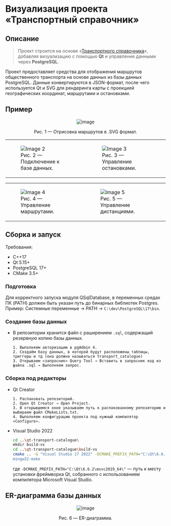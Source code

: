 # Визуализация проекта «Транспортный справочник»  
## Описание

> Проект строится на основе «[Транспортного справочника](https://github.com/burakshaevn/cpp-transport-catalogue "Основной проект транспортного справочника")», добавляя визуализацию с помощью **Qt** и управление данными через **PostgreSQL**.

Проект  предоставляет средства для отображения маршрутов общественного транспорта на основе данных из базы данных PostgreSQL. Данные конвертируются в JSON-формат, после чего используется Qt и SVG для рендеринга карты с проекцией географических координат, маршрутами и остановками.

## Пример
<div align="center">
  <img src="https://github.com/user-attachments/assets/d9709280-7fe4-4b19-ac2a-4bb2bc221116" alt="image">
  <p>Рис. 1 — Отрисовка маршрутов в .SVG формат.</p>
</div> 

<table>
  <tr>
    <td>
      <figure>
        <img src="https://github.com/user-attachments/assets/00987145-1964-4267-b629-210ffad3178d" alt="Image 2">
        <figcaption>Рис. 2 — Подключение к базе данных.</figcaption>
      </figure>
    </td>
    <td>
      <figure>
        <img src="https://github.com/user-attachments/assets/b3dc0c76-08b0-4c0f-baae-1d566c2d5fd9" alt="Image 3">
        <figcaption>Рис. 3 — Управление остановками.</figcaption>
      </figure>
    </td>
  </tr>
</table>

<table>
  <tr>
    <td>
    <figure>
      <img src="https://github.com/user-attachments/assets/6ced1353-d37d-4328-8002-ae607d199c7c" alt="Image 4"> 
      <figcaption>Рис. 4 — Управление маршрутами.</figcaption>
    </figure>
  </td>
  <td>
    <figure>
      <img src="https://github.com/user-attachments/assets/f16a20ce-ebe3-4c49-aa57-3fb6b0c67be2" alt="Image 5">
      <figcaption>Рис. 5 — Управление дистанциями.</figcaption>
    </figure>
    </td>
  </tr>
</table>   
 
## Сборка и запуск
Требования:
- C++17
- Qt 5.15+
- PostgreSQL 17+
- CMake 3.5+

### Подготовка
Для корректного запуска модуля QSqlDatabase, в переменных средах ПК (PATH) должен быть указан путь до бинарных библиотек Postgres. Пример: Системные переменные → PATH → `C:\dev\PostgreSQL\17\bin`.

### Создание базы данных
* В репозитории хранится файл с раширением `.sql`, содержащий резервную копию базы данных.
  
  ```
  1. Выполняем авторизацию в pgAdmin 4.
  2. Создаём базу данных, в которой будут расположены таблицы, триггеры и тд (она должна называться transport_catalogue)
  3. Открываем «запросник» Query Tool → Вставить в запросник код из файла .sql → Выполняем запрос.
  ```

### Сборка под редакторы

* Qt Creator
  ```
  1. Распаковать репозиторий.
  2. Open Qt Creator → Open Project.
  3. В открывшемся окне указываем путь к распакованному репозиторию и выбираем файл CMakeLists.txt.
  4. Выполняем конфигурацию проекта под нужный компилятор «Configure».
  ```

* Visual Studio 2022
  ```sh
  cd ..\qt-transport-catalogue\
  mkdir build-vs
  cd ..\qt-transport-catalogue\build-vs
  cmake .. -G "Visual Studio 17 2022" -DCMAKE_PREFIX_PATH="C:\Qt\6.6.2\msvc2019_64\"
  mingw32-make
  ```
  где `-DCMAKE_PREFIX_PATH="C:\Qt\6.6.2\msvc2019_64\"` — путь к месту установки фреймворка Qt, собранного с использованием компилятора Microsoft Visual Studio.
 
## ER-диаграмма базы данных 
<div align="center">
  <img src="https://github.com/user-attachments/assets/ab7bf03a-d735-459d-b5a1-687a030b3099" alt="image">
  <p>Рис. 6 — ER-диаграмма.</p>
</div> 
